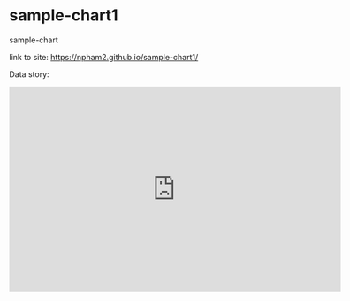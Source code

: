 # sample-chart1
sample-chart

link to site: https://npham2.github.io/sample-chart1/

Data story:
<iframe width="600" height="371" seamless frameborder="0" scrolling="no" src="https://docs.google.com/spreadsheets/d/1qOm8L1p497sMC0MSKHcRr0TlJgt7kfL2Pc-zlXVX6vY/pubchart?oid=1079822956&amp;format=interactive"></iframe>
